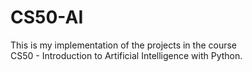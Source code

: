 # CS50-AI

This is my implementation of the projects in the course <br>CS50 - Introduction to Artificial Intelligence with Python.</br>
